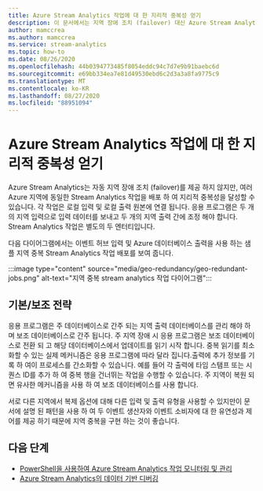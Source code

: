 ```yaml
---
title: Azure Stream Analytics 작업에 대 한 지리적 중복성 얻기
description: 이 문서에서는 지역 장애 조치 (failover) 대신 Azure Stream Analytics 작업의 지역 중복성을 구현 하는 방법을 설명 합니다.
author: mamccrea
ms.author: mamccrea
ms.service: stream-analytics
ms.topic: how-to
ms.date: 08/26/2020
ms.openlocfilehash: 44b0394773485f8054eddc94c7d7e9b91baebc6d
ms.sourcegitcommit: e69bb334ea7e81d49530ebd6c2d3a3a8fa9775c9
ms.translationtype: MT
ms.contentlocale: ko-KR
ms.lasthandoff: 08/27/2020
ms.locfileid: "88951094"
---
```

# <a name="achieve-geo-redundancy-for-azure-stream-analytics-jobs"></a>Azure Stream Analytics 작업에 대 한 지리적 중복성 얻기

Azure Stream Analytics는 자동 지역 장애 조치 (failover)를 제공 하지 않지만, 여러 Azure 지역에 동일한 Stream Analytics 작업을 배포 하 여 지리적 중복성을 달성할 수 있습니다. 각 작업은 로컬 입력 및 로컬 출력 원본에 연결 됩니다. 응용 프로그램은 두 개의 지역 입력으로 입력 데이터를 보내고 두 개의 지역 출력 간에 조정 해야 합니다. Stream Analytics 작업은 별도의 두 엔터티입니다.

다음 다이어그램에서는 이벤트 허브 입력 및 Azure 데이터베이스 출력을 사용 하는 샘플 지역 중복 Stream Analytics 작업 배포를 보여 줍니다.

:::image type="content" source="media/geo-redundancy/geo-redundant-jobs.png" alt-text="지역 중복 stream analytics 작업 다이어그램":::

## <a name="primarysecondary-strategy"></a>기본/보조 전략

응용 프로그램은 주 데이터베이스로 간주 되는 지역 출력 데이터베이스를 관리 해야 하며 보조 데이터베이스로 간주 됩니다. 주 지역 장애 시 응용 프로그램은 보조 데이터베이스로 전환 되 고 해당 데이터베이스에서 업데이트를 읽기 시작 합니다. 중복 읽기를 최소화할 수 있는 실제 메커니즘은 응용 프로그램에 따라 달라 집니다.출력에 추가 정보를 기록 하 여이 프로세스를 간소화할 수 있습니다. 예를 들어 각 출력에 타임 스탬프 또는 시퀀스 ID를 추가 하 여 중복 행을 건너뛰는 작업을 수행할 수 있습니다. 주 지역이 복원 되 면 유사한 메커니즘을 사용 하 여 보조 데이터베이스를 사용 합니다.

서로 다른 지역에서 복제 옵션에 대해 다른 입력 및 출력 유형을 사용할 수 있지만이 문서에 설명 된 패턴을 사용 하 여 두 이벤트 생산자와 이벤트 소비자에 대 한 유연성과 제어를 제공 하기 때문에 지역 중복을 구현 하는 것이 좋습니다.

## <a name="next-steps"></a>다음 단계

* [PowerShell을 사용하여 Azure Stream Analytics 작업 모니터링 및 관리](stream-analytics-monitor-and-manage-jobs-use-powershell.md)
* [Azure Stream Analytics의 데이터 기반 디버깅](stream-analytics-job-diagram-with-metrics.md)